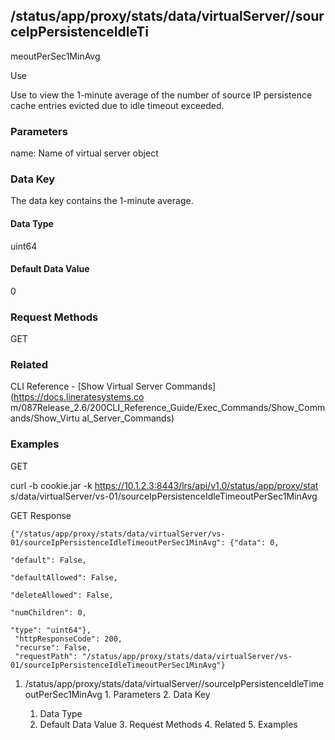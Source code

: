 ## /status/app/proxy/stats/data/virtualServer/<name>/sourceIpPersistenceIdleTi
meoutPerSec1MinAvg

Use

Use to view the 1-minute average of the number of source IP persistence cache
entries evicted due to idle timeout exceeded.

### Parameters

name: Name of virtual server object

### Data Key

The data key contains the 1-minute average.

#### Data Type

uint64

#### Default Data Value

0

### Request Methods

GET

### Related

CLI Reference - [Show Virtual Server Commands](https://docs.lineratesystems.co
m/087Release_2.6/200CLI_Reference_Guide/Exec_Commands/Show_Commands/Show_Virtu
al_Server_Commands)

### Examples

GET

curl -b cookie.jar -k https://10.1.2.3:8443/lrs/api/v1.0/status/app/proxy/stat
s/data/virtualServer/vs-01/sourceIpPersistenceIdleTimeoutPerSec1MinAvg

GET Response

    
    
    {"/status/app/proxy/stats/data/virtualServer/vs-01/sourceIpPersistenceIdleTimeoutPerSec1MinAvg": {"data": 0,
                                                                                                       "default": False,
                                                                                                       "defaultAllowed": False,
                                                                                                       "deleteAllowed": False,
                                                                                                       "numChildren": 0,
                                                                                                       "type": "uint64"},
     "httpResponseCode": 200,
     "recurse": False,
     "requestPath": "/status/app/proxy/stats/data/virtualServer/vs-01/sourceIpPersistenceIdleTimeoutPerSec1MinAvg"}
    

  1. /status/app/proxy/stats/data/virtualServer/<name>/sourceIpPersistenceIdleTimeoutPerSec1MinAvg
    1. Parameters
    2. Data Key
      1. Data Type
      2. Default Data Value
    3. Request Methods
    4. Related
    5. Examples

